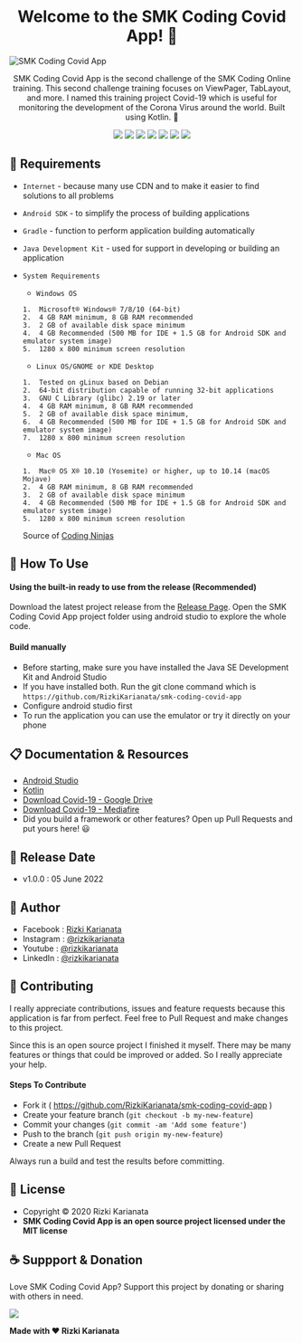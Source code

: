 <h1 align="center">Welcome to the SMK Coding Covid App! 👋 </h1>

![SMK Coding Covid App](https://user-images.githubusercontent.com/52366240/172044068-9345db33-f0cc-4e2b-a017-a0b52ce3e178.png)

<p align="center">SMK Coding Covid App is the second challenge of the SMK Coding Online training. This second challenge training focuses on ViewPager, TabLayout, and more. I named this training project Covid-19 which is useful for monitoring the development of the Corona Virus around the world. Built using Kotlin. 💖 </p>

<p align="center">
<img src="https://img.shields.io/github/contributors/RizkiKarianata/smk-coding-covid-app?style=flat-square">
<img src="https://img.shields.io/github/issues/RizkiKarianata/smk-coding-covid-app?style=flat-square">
<img src="https://img.shields.io/github/stars/RizkiKarianata/smk-coding-covid-app?style=flat-square"> 
<img src="https://img.shields.io/github/forks/RizkiKarianata/smk-coding-covid-app?style=flat-square">
<img src="https://img.shields.io/github/last-commit/RizkiKarianata/smk-coding-covid-app.svg?style=flat-square">
<img src="https://img.shields.io/github/languages/code-size/RizkiKarianata/smk-coding-covid-app?style=flat-square">
<img src="https://img.shields.io/github/license/RizkiKarianata/smk-coding-covid-app?style=flat-square">
</p>

## 💾 Requirements

* `Internet` - because many use CDN and to make it easier to find solutions to all problems
* `Android SDK` - to simplify the process of building applications
* `Gradle` - function to perform application building automatically
* `Java Development Kit` - used for support in developing or building an application
* `System Requirements`
	* `Windows OS`
	```
	1.	Microsoft® Windows® 7/8/10 (64-bit)
	2.	4 GB RAM minimum, 8 GB RAM recommended
	3.	2 GB of available disk space minimum
	4.	4 GB Recommended (500 MB for IDE + 1.5 GB for Android SDK and emulator system image)
	5.	1280 x 800 minimum screen resolution
	```
	* `Linux OS/GNOME or KDE Desktop`
	```
	1.	Tested on gLinux based on Debian
	2.	64-bit distribution capable of running 32-bit applications
	3.	GNU C Library (glibc) 2.19 or later
	4.	4 GB RAM minimum, 8 GB RAM recommended
	5.	2 GB of available disk space minimum,
	6.	4 GB Recommended (500 MB for IDE + 1.5 GB for Android SDK and emulator system image)
	7.	1280 x 800 minimum screen resolution
	```
	* `Mac OS`
	```
	1.	Mac® OS X® 10.10 (Yosemite) or higher, up to 10.14 (macOS Mojave)
	2.	4 GB RAM minimum, 8 GB RAM recommended
	3.	2 GB of available disk space minimum
	4.	4 GB Recommended (500 MB for IDE + 1.5 GB for Android SDK and emulator system image)
	5.	1280 x 800 minimum screen resolution
	```

	Source of [Coding Ninjas](https://www.codingninjas.com/blog/2020/12/10/how-to-build-your-first-android-app-with-kotlin/)

## 🎯 How To Use

#### Using the built-in ready to use from the release (Recommended)

Download the latest project release from the [Release Page](https://github.com/RizkiKarianata/smk-coding-covid-app "Release Page"). Open the SMK Coding Covid App project folder using android studio to explore the whole code.

#### Build manually

* Before starting, make sure you have installed the Java SE Development Kit and Android Studio
* If you have installed both. Run the git clone command which is `https://github.com/RizkiKarianata/smk-coding-covid-app`
* Configure android studio first
* To run the application you can use the emulator or try it directly on your phone

## 📋 Documentation & Resources

* [Android Studio](https://developer.android.com/docs)
* [Kotlin](https://kotlinlang.org/)
* [Download Covid-19 - Google Drive](https://drive.google.com/file/d/15t2vKfhhLhgK_50jhlADyBOyQjBJr5vY/view?usp=sharing)
* [Download Covid-19 - Mediafire](https://www.mediafire.com/file/u64hx0hvnfyf49a/Covid-19.apk/file)
* Did you build a framework or other features? Open up Pull Requests and put yours here! 😃

## 📆 Release Date

* v1.0.0 : 05 June 2022

## 🧑 Author

* Facebook : <a href="https://www.facebook.com/rizky.slankers.3386"> Rizki Karianata</a>
* Instagram : <a href="https://www.instagram.com/rizkikarianata"> @rizkikarianata</a>
* Youtube : <a href="https://www.youtube.com/channel/UCwhkJwsq6swJrerdP0tixJA"> @rizkikarianata</a>
* LinkedIn :  <a href="https://www.linkedin.com/in/rizkikarianata"> @rizkikarianata</a>

## 🤝 Contributing

<p>I really appreciate contributions, issues and feature requests because this application is far from perfect. Feel free to Pull Request and make changes to this project.</p>
<p>Since this is an open source project I finished it myself. There may be many features or things that could be improved or added. So I really appreciate your help.</p>

#### Steps To Contribute

* Fork it ( https://github.com/RizkiKarianata/smk-coding-covid-app )
* Create your feature branch (`git checkout -b my-new-feature`)
* Commit your changes (`git commit -am 'Add some feature'`)
* Push to the branch (`git push origin my-new-feature`)
* Create a new Pull Request

Always run a build and test the results before committing.

## 📝 License

* Copyright © 2020 Rizki Karianata
* **SMK Coding Covid App is an open source project licensed under the MIT license**

## ☕️ Suppport & Donation

Love SMK Coding Covid App? Support this project by donating or sharing with others in need.

<a href="https://www.buymeacoffee.com/rizkikarianata"><img src="https://img.shields.io/badge/Buy_Me_A_Coffee-FFDD00?style=for-the-badge&logo=buy-me-a-coffee&logoColor=black"/> </a>

**Made with ❤️ Rizki Karianata**